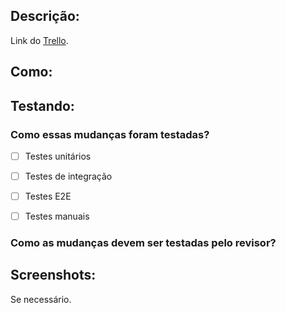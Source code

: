 ## Descrição:

Link do [Trello]('').


## Como: 



## Testando:


### Como essas mudanças foram testadas?

- [ ] Testes unitários
- [ ] Testes de integração
- [ ] Testes E2E 
- [ ] Testes manuais


### Como as mudanças devem ser testadas pelo revisor?



## Screenshots:

Se necessário.
